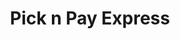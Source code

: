 ---
title: "Pick n Pay Express"
url: /sandton/pick-n-pay-express-william-nicol-drive/
shop: convenience
---